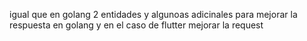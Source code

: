 igual que en golang
2 entidades y algunoas adicinales para mejorar la respuesta en golang
y en el caso de flutter mejorar la request
